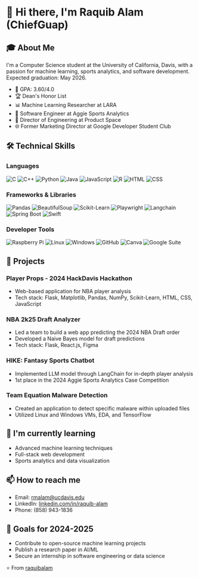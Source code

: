 # 👋 Hi there, I'm Raquib Alam (ChiefGuap)

## 🎓 About Me
I'm a Computer Science student at the University of California, Davis, with a passion for machine learning, sports analytics, and software development. Expected graduation: May 2026.

- 🏫 GPA: 3.60/4.0
- 🏆 Dean's Honor List
- 📊 Machine Learning Researcher at LARA
- 🏀 Software Engineer at Aggie Sports Analytics
- 🚀 Director of Engineering at Product Space
- 🌐 Former Marketing Director at Google Developer Student Club

## 🛠 Technical Skills

### Languages
![C](https://img.shields.io/badge/-C-00599C?style=flat-square&logo=c&logoColor=white)
![C++](https://img.shields.io/badge/-C++-00599C?style=flat-square&logo=c%2B%2B&logoColor=white)
![Python](https://img.shields.io/badge/-Python-3776AB?style=flat-square&logo=python&logoColor=white)
![Java](https://img.shields.io/badge/-Java-007396?style=flat-square&logo=java&logoColor=white)
![JavaScript](https://img.shields.io/badge/-JavaScript-F7DF1E?style=flat-square&logo=javascript&logoColor=black)
![R](https://img.shields.io/badge/-R-276DC3?style=flat-square&logo=r&logoColor=white)
![HTML](https://img.shields.io/badge/-HTML5-E34F26?style=flat-square&logo=html5&logoColor=white)
![CSS](https://img.shields.io/badge/-CSS3-1572B6?style=flat-square&logo=css3&logoColor=white)

### Frameworks & Libraries
![Pandas](https://img.shields.io/badge/-Pandas-150458?style=flat-square&logo=pandas&logoColor=white)
![BeautifulSoup](https://img.shields.io/badge/-BeautifulSoup-3776AB?style=flat-square&logo=python&logoColor=white)
![Scikit-Learn](https://img.shields.io/badge/-Scikit--Learn-F7931E?style=flat-square&logo=scikit-learn&logoColor=white)
![Playwright](https://img.shields.io/badge/-Playwright-45ba4b?style=flat-square&logo=playwright&logoColor=white)
![Langchain](https://img.shields.io/badge/-Langchain-000000?style=flat-square)
![Spring Boot](https://img.shields.io/badge/-Spring%20Boot-6DB33F?style=flat-square&logo=spring-boot&logoColor=white)
![Swift](https://img.shields.io/badge/-Swift-FA7343?style=flat-square&logo=swift&logoColor=white)

### Developer Tools
![Raspberry Pi](https://img.shields.io/badge/-Raspberry%20Pi-C51A4A?style=flat-square&logo=raspberry-pi&logoColor=white)
![Linux](https://img.shields.io/badge/-Linux-FCC624?style=flat-square&logo=linux&logoColor=black)
![Windows](https://img.shields.io/badge/-Windows-0078D6?style=flat-square&logo=windows&logoColor=white)
![GitHub](https://img.shields.io/badge/-GitHub-181717?style=flat-square&logo=github&logoColor=white)
![Canva](https://img.shields.io/badge/-Canva-00C4CC?style=flat-square&logo=canva&logoColor=white)
![Google Suite](https://img.shields.io/badge/-Google%20Suite-4285F4?style=flat-square&logo=google&logoColor=white)

## 🚀 Projects

### Player Props - 2024 HackDavis Hackathon
- Web-based application for NBA player analysis
- Tech stack: Flask, Matplotlib, Pandas, NumPy, Scikit-Learn, HTML, CSS, JavaScript

### NBA 2k25 Draft Analyzer
- Led a team to build a web app predicting the 2024 NBA Draft order
- Developed a Naive Bayes model for draft predictions
- Tech stack: Flask, React.js, Figma

### HIKE: Fantasy Sports Chatbot
- Implemented LLM model through LangChain for in-depth player analysis
- 1st place in the 2024 Aggie Sports Analytics Case Competition

### Team Equation Malware Detection
- Created an application to detect specific malware within uploaded files
- Utilized Linux and Windows VMs, EDA, and TensorFlow

## 🌱 I'm currently learning
- Advanced machine learning techniques
- Full-stack web development
- Sports analytics and data visualization

## 📫 How to reach me
- Email: rmalam@ucdavis.edu
- LinkedIn: [linkedin.com/in/raquib-alam](https://linkedin.com/in/raquib-alam)
- Phone: (858) 943-1836


## 🎯 Goals for 2024-2025
- Contribute to open-source machine learning projects
- Publish a research paper in AI/ML
- Secure an internship in software engineering or data science

⭐️ From [raquibalam]()

